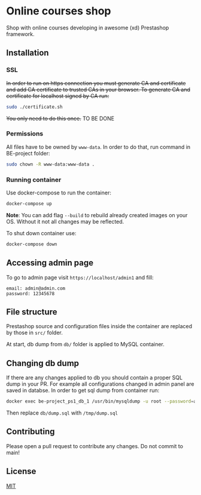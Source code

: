 # Online courses shop

Shop with online courses developing in awesome (xd) Prestashop framework.
## Installation

### SSL
~~In order to run on https connection you must generate CA and certificate and add CA certificate to trusted CAs in your browser.
To generate CA and certificate for localhost signed by CA run:~~
```bash
sudo ./certificate.sh
```
~~You only need to do this once.~~
TO BE DONE

### Permissions
All files have to be owned by `www-data`. In order to do that, run command in BE-project folder:
```bash 
sudo chown -R www-data:www-data .
```

### Running container
Use docker-compose to run the container:

```bash
docker-compose up
```
**Note**: You can add flag `--build` to rebuild already created images on your OS. Without it not all changes may be reflected.

To shut down container use:

```bash
docker-compose down
```

## Accessing admin page
To go to admin page visit `https://localhost/admin1` and fill:
```
email: admin@admin.com
password: 12345678
```

## File structure
Prestashop source and configuration files inside the container are replaced by those in `src/` folder.

At start, db dump from `db/` folder is applied to MySQL container.  

## Changing db dump
If there are any changes applied to db you should contain a proper SQL dump in your PR. For example all configurations changed in admin panel are saved in databse. In order to get sql dump from container run:

```bash
docker exec be-project_ps1_db_1 /usr/bin/mysqldump -u root --password=admin ps > /tmp/dump.sql
```
Then replace `db/dump.sql` with `/tmp/dump.sql`

## Contributing
Please open a pull request to contribute any changes. Do not commit to main! 

## License
[MIT](https://choosealicense.com/licenses/mit/)
